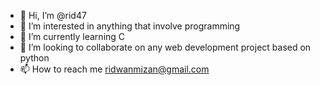 - 👋 Hi, I’m @rid47
- 👀 I’m interested in anything that involve programming
- 🌱 I’m currently learning C
- 💞️ I’m looking to collaborate on any web development project based on python
- 📫 How to reach me ridwanmizan@gmail.com 

<!---
rid47/rid47 is a ✨ special ✨ repository because its `README.md` (this file) appears on your GitHub profile.
You can click the Preview link to take a look at your changes.
--->
